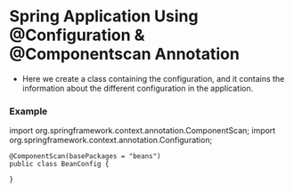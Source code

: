 # Spring Application Using @Configuration & @Componentscan Annotation 

- Here we create a class containing the configuration, and it contains the information about the 
  different configuration in the application.

### Example 

import org.springframework.context.annotation.ComponentScan;
import org.springframework.context.annotation.Configuration;

```@Configuration
@ComponentScan(basePackages = "beans")
public class BeanConfig {

}